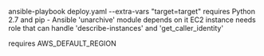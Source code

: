 
ansible-playbook deploy.yaml --extra-vars "target=target"
requires Python 2.7 and pip - Ansible 'unarchive' module depends on it
EC2 instance needs role that can handle 'describe-instances' and 'get_caller_identity'


requires AWS_DEFAULT_REGION
